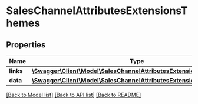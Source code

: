 # SalesChannelAttributesExtensionsThemes

## Properties
Name | Type | Description | Notes
------------ | ------------- | ------------- | -------------
**links** | [**\Swagger\Client\Model\SalesChannelAttributesExtensionsThemesLinks**](SalesChannelAttributesExtensionsThemesLinks.md) |  | [optional] 
**data** | [**\Swagger\Client\Model\SalesChannelAttributesExtensionsThemesData[]**](SalesChannelAttributesExtensionsThemesData.md) |  | [optional] 

[[Back to Model list]](../../README.md#documentation-for-models) [[Back to API list]](../../README.md#documentation-for-api-endpoints) [[Back to README]](../../README.md)

